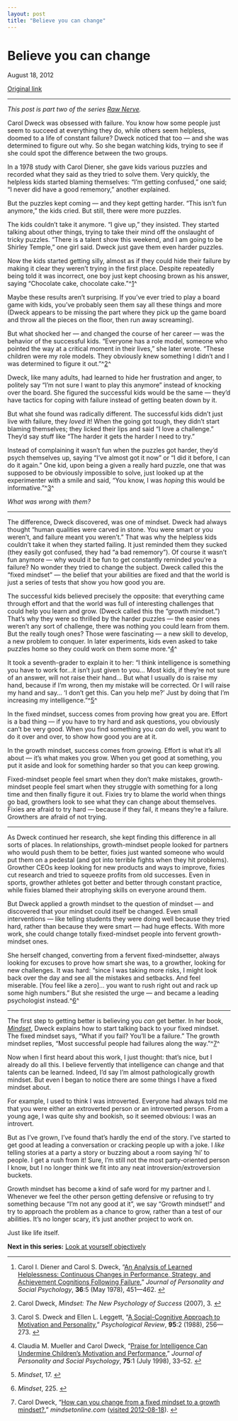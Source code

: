 ```yaml
---
layout: post
title: "Believe you can change"
---
```

Believe you can change
======================

August 18, 2012

[Original link](http://www.aaronsw.com/weblog/dweck)

* * * * *

*This post is part two of the series [Raw
Nerve](http://aaronsw.com/weblog/rawnerve).*

Carol Dweck was obsessed with failure. You know how some people just
seem to succeed at everything they do, while others seem helpless,
doomed to a life of constant failure? Dweck noticed that too — and she
was determined to figure out why. So she began watching kids, trying to
see if she could spot the difference between the two groups.

In a 1978 study with Carol Diener, she gave kids various puzzles and
recorded what they said as they tried to solve them. Very quickly, the
helpless kids started blaming themselves: “I’m getting confused,” one
said; “I never did have a good rememory,” another explained.

But the puzzles kept coming — and they kept getting harder. “This isn’t
fun anymore,” the kids cried. But still, there were more puzzles.

The kids couldn’t take it anymore. “I give up,” they insisted. They
started talking about other things, trying to take their mind off the
onslaught of tricky puzzles. “There is a talent show this weekend, and I
am going to be Shirley Temple,” one girl said. Dweck just gave them even
harder puzzles.

Now the kids started getting silly, almost as if they could hide their
failure by making it clear they weren’t trying in the first place.
Despite repeatedly being told it was incorrect, one boy just kept
choosing brown as his answer, saying “Chocolate cake, chocolate
cake.”^[1](#fn:dweck78)^

Maybe these results aren’t surprising. If you’ve ever tried to play a
board game with kids, you’ve probably seen them say all these things and
more (Dweck appears to be missing the part where they pick up the game
board and throw all the pieces on the floor, then run away screaming).

But what shocked her — and changed the course of her career — was the
behavior of the successful kids. “Everyone has a role model, someone who
pointed the way at a critical moment in their lives,” she later wrote.
“These children were my role models. They obviously knew something I
didn’t and I was determined to figure it out.”^[2](#fn:mindset1)^

Dweck, like many adults, had learned to hide her frustration and anger,
to politely say “I’m not sure I want to play this anymore” instead of
knocking over the board. She figured the successful kids would be the
same — they’d have tactics for coping with failure instead of getting
beaten down by it.

But what she found was radically different. The successful kids didn’t
just live with failure, they *loved* it! When the going got tough, they
didn’t start blaming themselves; they licked their lips and said “I love
a challenge.” They’d say stuff like “The harder it gets the harder I
need to try.”

Instead of complaining it wasn’t fun when the puzzles got harder, they’d
psych themselves up, saying “I’ve almost got it now” or “I did it
before, I can do it again.” One kid, upon being a given a really hard
puzzle, one that was supposed to be obviously impossible to solve, just
looked up at the experimenter with a smile and said, “You know, I was
*hoping* this would be informative.”^[3](#fn:dweckleggett)^

*What was wrong with them?*

* * * * *

The difference, Dweck discovered, was one of mindset. Dweck had always
thought “human qualities were carved in stone. You were smart or you
weren’t, and failure meant you weren’t.” That was why the helpless kids
couldn’t take it when they started failing. It just reminded them they
sucked (they easily got confused, they had “a bad rememory”). Of course
it wasn’t fun anymore — why would it be fun to get constantly reminded
you’re a failure? No wonder they tried to change the subject. Dweck
called this the “fixed mindset” — the belief that your abilities are
fixed and that the world is just a series of tests that show you how
good you are.

The successful kids believed precisely the opposite: that everything
came through effort and that the world was full of interesting
challenges that could help you learn and grow. (Dweck called this the
“growth mindset.”) That’s why they were so thrilled by the harder
puzzles — the easier ones weren’t any sort of challenge, there was
nothing you could learn from them. But the really tough ones? Those were
fascinating — a new skill to develop, a new problem to conquer. In later
experiments, kids even asked to take puzzles home so they could work on
them some more.^[4](#fn:muellerdweck)^

It took a seventh-grader to explain it to her: “I think intelligence is
something you have to work for…it isn’t just given to you… Most kids, if
they’re not sure of an answer, will not raise their hand… But what I
usually do is raise my hand, because if I’m wrong, then my mistake will
be corrected. Or I will raise my hand and say… ‘I don’t get this. Can
you help me?’ Just by doing that I’m increasing my
intelligence.”^[5](#fn:m2)^

In the fixed mindset, success comes from proving how great you are.
Effort is a bad thing — if you have to try hard and ask questions, you
obviously can’t be very good. When you find something you *can* do well,
you want to do it over and over, to show how good you are at it.

In the growth mindset, success comes from growing. Effort is what it’s
all about — it’s what makes you grow. When you get good at something,
you put it aside and look for something harder so that you can keep
growing.

Fixed-mindset people feel smart when they don’t make mistakes,
growth-mindset people feel smart when they struggle with something for a
long time and then finally figure it out. Fixies try to blame the world
when things go bad, growthers look to see what they can change about
themselves. Fixies are afraid to try hard — because if they fail, it
means they’re a failure. Growthers are afraid of not trying.

* * * * *

As Dweck continued her research, she kept finding this difference in all
sorts of places. In relationships, growth-mindset people looked for
partners who would push them to be better, fixies just wanted someone
who would put them on a pedestal (and got into terrible fights when they
hit problems). Growther CEOs keep looking for new products and ways to
improve, fixies cut research and tried to squeeze profits from old
successes. Even in sports, growther athletes got better and better
through constant practice, while fixies blamed their atrophying skills
on everyone around them.

But Dweck applied a growth mindset to the question of mindset — and
discovered that your mindset could itself be changed. Even small
interventions — like telling students they were doing well because they
tried hard, rather than because they were smart — had huge effects. With
more work, she could change totally fixed-mindset people into fervent
growth-mindset ones.

She herself changed, converting from a fervent fixed-mindsetter, always
looking for excuses to prove how smart she was, to a growther, looking
for new challenges. It was hard: “since I was taking more risks, I might
look back over the day and see all the mistakes and setbacks. And feel
miserable. [You feel like a zero]… you want to rush right out and rack
up some high numbers.” But she resisted the urge — and became a leading
psychologist instead.^[6](#fn:m3)^

* * * * *

The first step to getting better is believing you *can* get better. In
her book, *[Mindset](http://books.theinfo.org/go/0345472322)*, Dweck
explains how to start talking back to your fixed mindset. The fixed
mindset says, “What if you fail? You’ll be a failure.” The growth
mindset replies, “Most successful people had failures along the
way.”^[7](#fn:site)^

Now when I first heard about this work, I just thought: that’s nice, but
I already do all this. I believe fervently that intelligence can change
and that talents can be learned. Indeed, I’d say I’m almost
pathologically growth mindset. But even I began to notice there are some
things I have a fixed mindset about.

For example, I used to think I was introverted. Everyone had always told
me that you were either an extroverted person or an introverted person.
From a young age, I was quite shy and bookish, so it seemed obvious: I
was an introvert.

But as I’ve grown, I’ve found that’s hardly the end of the story. I’ve
started to get good at leading a conversation or cracking people up with
a joke. I *like* telling stories at a party a story or buzzing about a
room saying ‘hi’ to people. I get a rush from it! Sure, I’m still not
the most party-oriented person I know, but I no longer think we fit into
any neat introversion/extroversion buckets.

Growth mindset has become a kind of safe word for my partner and I.
Whenever we feel the other person getting defensive or refusing to try
something because “I’m not any good at it”, we say “Growth mindset!” and
try to approach the problem as a chance to grow, rather than a test of
our abilities. It’s no longer scary, it’s just another project to work
on.

Just like life itself.

**Next in this series:** [Look at yourself
objectively](http://aaronsw.com/weblog/semmelweis)

* * * * *

1.  Carol I. Diener and Carol S. Dweck, “[An Analysis of Learned
    Helplessness: Continuous Changes in Performance, Strategy, and
    Achievement Cognitions Following
    Failure](http://dx.doi.org/10.1037/0022-3514.36.5.451),” *Journal of
    Personality and Social Psychology*, **36**:5 (May 1978),
    451—462. [↩](#fnref:dweck78)

2.  Carol Dweck, *Mindset: The New Psychology of Success* (2007),
    3. [↩](#fnref:mindset1)

3.  Carol S. Dweck and Ellen L. Leggett, “[A Social-Cognitive Approach
    to Motivation and
    Personality](http://dx.doi.org/10.1037/0033-295X.95.2.256),”
    *Psychological Review*, **95**:2 (1988),
    256—273. [↩](#fnref:dweckleggett)

4.  Claudia M. Mueller and Carol Dweck, “[Praise for Intelligence Can
    Undermine Children’s Motivation and
    Performance](http://dx.doi.org/10.1037/0022-3514.75.1.33),” *Journal
    of Personality and Social Psychology*, **75**:1 (July 1998),
    33–52. [↩](#fnref:muellerdweck)

5.  *Mindset*, 17. [↩](#fnref:m2)

6.  *Mindset*, 225. [↩](#fnref:m3)

7.  Carol Dweck, “[How can you change from a fixed mindset to a growth
    mindset?](http://mindsetonline.com/changeyourmindset/firststeps/index.html),”
    *mindsetonline.com* ([visited
    2012-08-18](http://www.webcitation.org/6A0ml0Csy)). [↩](#fnref:site)


